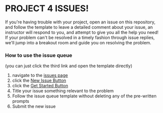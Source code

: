 # PROJECT 4 ISSUES!

If you're having trouble with your project, open an issue on this repository, and follow the template to leave a detailed comment about your issue, an instructor will respond to you, and attempt to give you all the help you need! If your problem can't be resolved in a timely fashion through issue replies, we'll jump into a breakout room and guide you on resolving the problem.

### How to use the issue queue
(you can just click the third link and open the template directly)

1. navigate to the [issues page](https://github.com/WDI-SEA/project-4-issues/issues)
2. click the [New Issue Button](https://github.com/WDI-SEA/project-4-issues/issues/new/choose)
3. click the [Get Started Button](https://github.com/WDI-SEA/project-4-issues/issues/new?assignees=&labels=&template=issue_queue-template.md&title=)
4. Title your issue something relevant to the problem
5. Follow the issue queue template without deleting any of the pre-written prompts
6. Submit the new issue